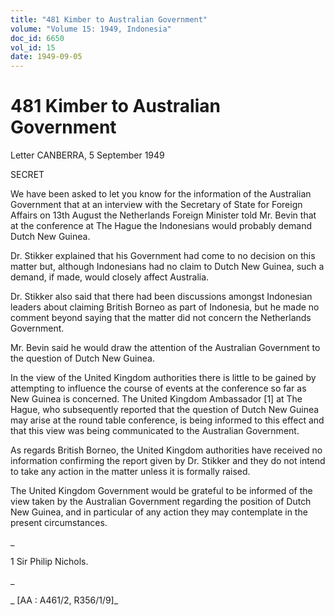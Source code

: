 ```yaml
---
title: "481 Kimber to Australian Government"
volume: "Volume 15: 1949, Indonesia"
doc_id: 6650
vol_id: 15
date: 1949-09-05
---
```


# 481 Kimber to Australian Government

Letter CANBERRA, 5 September 1949

SECRET

We have been asked to let you know for the information of the Australian Government that at an interview with the Secretary of State for Foreign Affairs on 13th August the Netherlands Foreign Minister told Mr. Bevin that at the conference at The Hague the Indonesians would probably demand Dutch New Guinea.

Dr. Stikker explained that his Government had come to no decision on this matter but, although Indonesians had no claim to Dutch New Guinea, such a demand, if made, would closely affect Australia.

Dr. Stikker also said that there had been discussions amongst Indonesian leaders about claiming British Borneo as part of Indonesia, but he made no comment beyond saying that the matter did not concern the Netherlands Government.

Mr. Bevin said he would draw the attention of the Australian Government to the question of Dutch New Guinea.

In the view of the United Kingdom authorities there is little to be gained by attempting to influence the course of events at the conference so far as New Guinea is concerned. The United Kingdom Ambassador [1] at The Hague, who subsequently reported that the question of Dutch New Guinea may arise at the round table conference, is being informed to this effect and that this view was being communicated to the Australian Government.

As regards British Borneo, the United Kingdom authorities have received no information confirming the report given by Dr. Stikker and they do not intend to take any action in the matter unless it is formally raised.

The United Kingdom Government would be grateful to be informed of the view taken by the Australian Government regarding the position of Dutch New Guinea, and in particular of any action they may contemplate in the present circumstances.

_

1 Sir Philip Nichols.

_

_ [AA : A461/2, R356/1/9]_
